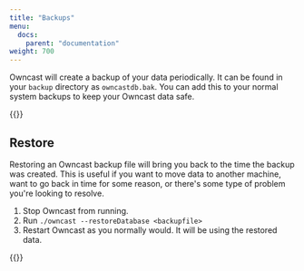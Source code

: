 ```yaml
---
title: "Backups"
menu:
  docs:
    parent: "documentation"
weight: 700
---
```


Owncast will create a backup of your data periodically.  It can be found in your `backup` directory as `owncastdb.bak`.  You can add this to your normal system backups to keep your Owncast data safe.

{{<versionsupport feature="Data backup" version="0.0.6">}}

## Restore

Restoring an Owncast backup file will bring you back to the time the backup was created.  This is useful if you want to move data to another machine, want to go back in time for some reason, or there's some type of problem you're looking to resolve.

1. Stop Owncast from running.
1. Run `./owncast --restoreDatabase <backupfile>`
1. Restart Owncast as you normally would.  It will be using the restored data.

{{<versionsupport feature="Data restore" version="0.0.6">}}
